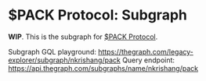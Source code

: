 # $PACK Protocol: Subgraph

**WIP**. This is the subgraph for [$PACK Protocol](https://github.com/nftlabs/pack-protocol). 

Subgraph GQL playground: https://thegraph.com/legacy-explorer/subgraph/nkrishang/pack
Query endpoint: https://api.thegraph.com/subgraphs/name/nkrishang/pack
